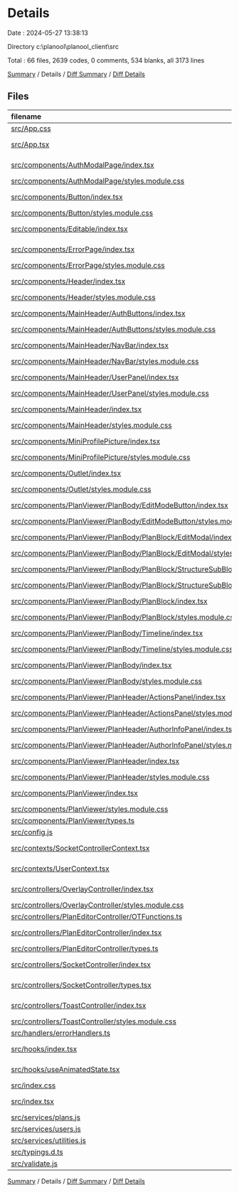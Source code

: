# Details

Date : 2024-05-27 13:38:13

Directory c:\\planool\\planool_client\\src

Total : 66 files,  2639 codes, 0 comments, 534 blanks, all 3173 lines

[Summary](results.md) / Details / [Diff Summary](diff.md) / [Diff Details](diff-details.md)

## Files
| filename | language | code | comment | blank | total |
| :--- | :--- | ---: | ---: | ---: | ---: |
| [src/App.css](/src/App.css) | CSS | 8 | 0 | 1 | 9 |
| [src/App.tsx](/src/App.tsx) | TypeScript JSX | 27 | 0 | 4 | 31 |
| [src/components/AuthModalPage/index.tsx](/src/components/AuthModalPage/index.tsx) | TypeScript JSX | 101 | 0 | 21 | 122 |
| [src/components/AuthModalPage/styles.module.css](/src/components/AuthModalPage/styles.module.css) | CSS | 130 | 0 | 17 | 147 |
| [src/components/Button/index.tsx](/src/components/Button/index.tsx) | TypeScript JSX | 33 | 0 | 5 | 38 |
| [src/components/Button/styles.module.css](/src/components/Button/styles.module.css) | CSS | 22 | 0 | 4 | 26 |
| [src/components/Editable/index.tsx](/src/components/Editable/index.tsx) | TypeScript JSX | 58 | 0 | 22 | 80 |
| [src/components/ErrorPage/index.tsx](/src/components/ErrorPage/index.tsx) | TypeScript JSX | 15 | 0 | 4 | 19 |
| [src/components/ErrorPage/styles.module.css](/src/components/ErrorPage/styles.module.css) | CSS | 17 | 0 | 3 | 20 |
| [src/components/Header/index.tsx](/src/components/Header/index.tsx) | TypeScript JSX | 26 | 0 | 6 | 32 |
| [src/components/Header/styles.module.css](/src/components/Header/styles.module.css) | CSS | 36 | 0 | 5 | 41 |
| [src/components/MainHeader/AuthButtons/index.tsx](/src/components/MainHeader/AuthButtons/index.tsx) | TypeScript JSX | 24 | 0 | 2 | 26 |
| [src/components/MainHeader/AuthButtons/styles.module.css](/src/components/MainHeader/AuthButtons/styles.module.css) | CSS | 3 | 0 | 1 | 4 |
| [src/components/MainHeader/NavBar/index.tsx](/src/components/MainHeader/NavBar/index.tsx) | TypeScript JSX | 20 | 0 | 4 | 24 |
| [src/components/MainHeader/NavBar/styles.module.css](/src/components/MainHeader/NavBar/styles.module.css) | CSS | 10 | 0 | 1 | 11 |
| [src/components/MainHeader/UserPanel/index.tsx](/src/components/MainHeader/UserPanel/index.tsx) | TypeScript JSX | 15 | 0 | 4 | 19 |
| [src/components/MainHeader/UserPanel/styles.module.css](/src/components/MainHeader/UserPanel/styles.module.css) | CSS | 8 | 0 | 1 | 9 |
| [src/components/MainHeader/index.tsx](/src/components/MainHeader/index.tsx) | TypeScript JSX | 18 | 0 | 4 | 22 |
| [src/components/MainHeader/styles.module.css](/src/components/MainHeader/styles.module.css) | CSS | 6 | 0 | 1 | 7 |
| [src/components/MiniProfilePicture/index.tsx](/src/components/MiniProfilePicture/index.tsx) | TypeScript JSX | 33 | 0 | 6 | 39 |
| [src/components/MiniProfilePicture/styles.module.css](/src/components/MiniProfilePicture/styles.module.css) | CSS | 12 | 0 | 3 | 15 |
| [src/components/Outlet/index.tsx](/src/components/Outlet/index.tsx) | TypeScript JSX | 59 | 0 | 15 | 74 |
| [src/components/Outlet/styles.module.css](/src/components/Outlet/styles.module.css) | CSS | 29 | 0 | 5 | 34 |
| [src/components/PlanViewer/PlanBody/EditModeButton/index.tsx](/src/components/PlanViewer/PlanBody/EditModeButton/index.tsx) | TypeScript JSX | 22 | 0 | 6 | 28 |
| [src/components/PlanViewer/PlanBody/EditModeButton/styles.module.css](/src/components/PlanViewer/PlanBody/EditModeButton/styles.module.css) | CSS | 16 | 0 | 2 | 18 |
| [src/components/PlanViewer/PlanBody/PlanBlock/EditModal/index.tsx](/src/components/PlanViewer/PlanBody/PlanBlock/EditModal/index.tsx) | TypeScript JSX | 90 | 0 | 17 | 107 |
| [src/components/PlanViewer/PlanBody/PlanBlock/EditModal/styles.module.css](/src/components/PlanViewer/PlanBody/PlanBlock/EditModal/styles.module.css) | CSS | 56 | 0 | 7 | 63 |
| [src/components/PlanViewer/PlanBody/PlanBlock/StructureSubBlock/index.tsx](/src/components/PlanViewer/PlanBody/PlanBlock/StructureSubBlock/index.tsx) | TypeScript JSX | 56 | 0 | 10 | 66 |
| [src/components/PlanViewer/PlanBody/PlanBlock/StructureSubBlock/styles.module.css](/src/components/PlanViewer/PlanBody/PlanBlock/StructureSubBlock/styles.module.css) | CSS | 66 | 0 | 9 | 75 |
| [src/components/PlanViewer/PlanBody/PlanBlock/index.tsx](/src/components/PlanViewer/PlanBody/PlanBlock/index.tsx) | TypeScript JSX | 56 | 0 | 10 | 66 |
| [src/components/PlanViewer/PlanBody/PlanBlock/styles.module.css](/src/components/PlanViewer/PlanBody/PlanBlock/styles.module.css) | CSS | 104 | 0 | 15 | 119 |
| [src/components/PlanViewer/PlanBody/Timeline/index.tsx](/src/components/PlanViewer/PlanBody/Timeline/index.tsx) | TypeScript JSX | 52 | 0 | 11 | 63 |
| [src/components/PlanViewer/PlanBody/Timeline/styles.module.css](/src/components/PlanViewer/PlanBody/Timeline/styles.module.css) | CSS | 84 | 0 | 16 | 100 |
| [src/components/PlanViewer/PlanBody/index.tsx](/src/components/PlanViewer/PlanBody/index.tsx) | TypeScript JSX | 41 | 0 | 7 | 48 |
| [src/components/PlanViewer/PlanBody/styles.module.css](/src/components/PlanViewer/PlanBody/styles.module.css) | CSS | 17 | 0 | 3 | 20 |
| [src/components/PlanViewer/PlanHeader/ActionsPanel/index.tsx](/src/components/PlanViewer/PlanHeader/ActionsPanel/index.tsx) | TypeScript JSX | 12 | 0 | 3 | 15 |
| [src/components/PlanViewer/PlanHeader/ActionsPanel/styles.module.css](/src/components/PlanViewer/PlanHeader/ActionsPanel/styles.module.css) | CSS | 16 | 0 | 3 | 19 |
| [src/components/PlanViewer/PlanHeader/AuthorInfoPanel/index.tsx](/src/components/PlanViewer/PlanHeader/AuthorInfoPanel/index.tsx) | TypeScript JSX | 13 | 0 | 3 | 16 |
| [src/components/PlanViewer/PlanHeader/AuthorInfoPanel/styles.module.css](/src/components/PlanViewer/PlanHeader/AuthorInfoPanel/styles.module.css) | CSS | 17 | 0 | 2 | 19 |
| [src/components/PlanViewer/PlanHeader/index.tsx](/src/components/PlanViewer/PlanHeader/index.tsx) | TypeScript JSX | 21 | 0 | 4 | 25 |
| [src/components/PlanViewer/PlanHeader/styles.module.css](/src/components/PlanViewer/PlanHeader/styles.module.css) | CSS | 10 | 0 | 1 | 11 |
| [src/components/PlanViewer/index.tsx](/src/components/PlanViewer/index.tsx) | TypeScript JSX | 74 | 0 | 14 | 88 |
| [src/components/PlanViewer/styles.module.css](/src/components/PlanViewer/styles.module.css) | CSS | 0 | 0 | 1 | 1 |
| [src/components/PlanViewer/types.ts](/src/components/PlanViewer/types.ts) | TypeScript | 56 | 0 | 6 | 62 |
| [src/config.js](/src/config.js) | JavaScript | 17 | 0 | 4 | 21 |
| [src/contexts/SocketControllerContext.tsx](/src/contexts/SocketControllerContext.tsx) | TypeScript JSX | 29 | 0 | 9 | 38 |
| [src/contexts/UserContext.tsx](/src/contexts/UserContext.tsx) | TypeScript JSX | 51 | 0 | 9 | 60 |
| [src/controllers/OverlayController/index.tsx](/src/controllers/OverlayController/index.tsx) | TypeScript JSX | 80 | 0 | 19 | 99 |
| [src/controllers/OverlayController/styles.module.css](/src/controllers/OverlayController/styles.module.css) | CSS | 21 | 0 | 3 | 24 |
| [src/controllers/PlanEditorController/OTFunctions.ts](/src/controllers/PlanEditorController/OTFunctions.ts) | TypeScript | 140 | 0 | 24 | 164 |
| [src/controllers/PlanEditorController/index.tsx](/src/controllers/PlanEditorController/index.tsx) | TypeScript JSX | 212 | 0 | 63 | 275 |
| [src/controllers/PlanEditorController/types.ts](/src/controllers/PlanEditorController/types.ts) | TypeScript | 27 | 0 | 4 | 31 |
| [src/controllers/SocketController/index.tsx](/src/controllers/SocketController/index.tsx) | TypeScript JSX | 166 | 0 | 51 | 217 |
| [src/controllers/SocketController/types.tsx](/src/controllers/SocketController/types.tsx) | TypeScript JSX | 10 | 0 | 3 | 13 |
| [src/controllers/ToastController/index.tsx](/src/controllers/ToastController/index.tsx) | TypeScript JSX | 62 | 0 | 12 | 74 |
| [src/controllers/ToastController/styles.module.css](/src/controllers/ToastController/styles.module.css) | CSS | 63 | 0 | 6 | 69 |
| [src/handlers/errorHandlers.ts](/src/handlers/errorHandlers.ts) | TypeScript | 14 | 0 | 3 | 17 |
| [src/hooks/index.tsx](/src/hooks/index.tsx) | TypeScript JSX | 6 | 0 | 2 | 8 |
| [src/hooks/useAnimatedState.tsx](/src/hooks/useAnimatedState.tsx) | TypeScript JSX | 22 | 0 | 9 | 31 |
| [src/index.css](/src/index.css) | CSS | 35 | 0 | 4 | 39 |
| [src/index.tsx](/src/index.tsx) | TypeScript JSX | 12 | 0 | 2 | 14 |
| [src/services/plans.js](/src/services/plans.js) | JavaScript | 12 | 0 | 3 | 15 |
| [src/services/users.js](/src/services/users.js) | JavaScript | 40 | 0 | 7 | 47 |
| [src/services/utilities.js](/src/services/utilities.js) | JavaScript | 22 | 0 | 4 | 26 |
| [src/typings.d.ts](/src/typings.d.ts) | TypeScript | 1 | 0 | 1 | 2 |
| [src/validate.js](/src/validate.js) | JavaScript | 8 | 0 | 3 | 11 |

[Summary](results.md) / Details / [Diff Summary](diff.md) / [Diff Details](diff-details.md)